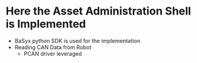 # Here the Asset Administration Shell is Implemented
* BaSyx python SDK is used for the implementation
* Reading CAN Data from Robot
  * PCAN driver leveraged
